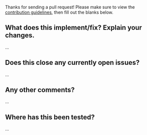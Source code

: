 Thanks for sending a pull request! Please make sure  to view the [contribution guidelines](https://github.com/cos1715/Todo-app/blob/master/CONTRIBUTING.md), then fill out the blanks below.

What does this implement/fix? Explain your changes.
---------------------------------------------------
…

Does this close any currently open issues?
------------------------------------------
…

Any other comments?
-------------------
…

Where has this been tested?
---------------------------
…
